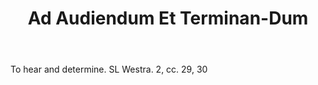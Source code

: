 ---
title: Ad Audiendum Et Terminan-Dum
letter: A
permalink: "/definitions/ad-audiendum-et-terminan-dum.html"
body: To hear and determine. SL Westra. 2, cc. 29, 30
published_at: '2018-07-07'
layout: post
---